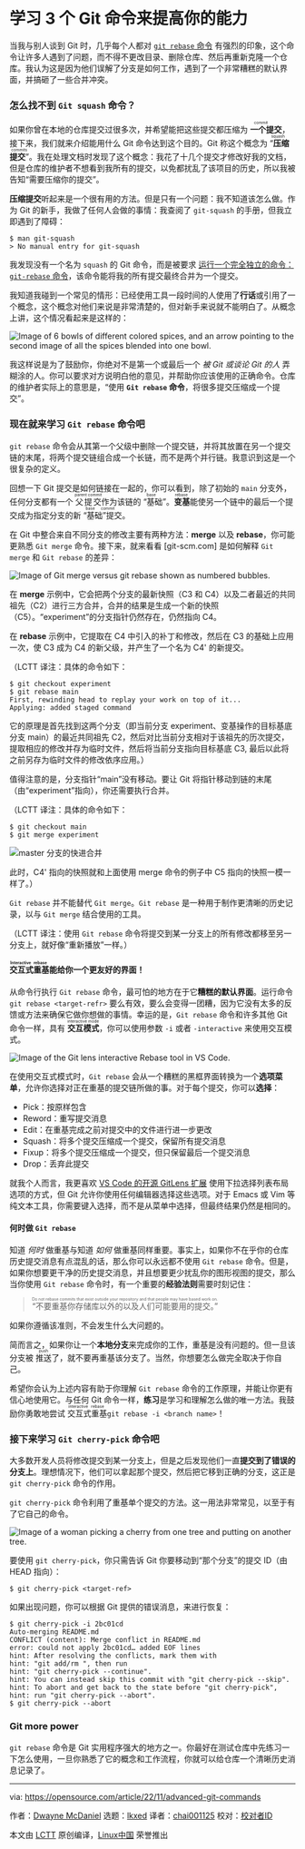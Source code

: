 [#]: subject: "Learn Git: 3 commands to level up your skill"
[#]: via: "https://opensource.com/article/22/11/advanced-git-commands"
[#]: author: "Dwayne McDaniel https://opensource.com/users/dwaynemcdaniel"
[#]: collector: "lkxed"
[#]: translator: "chai001125"
[#]: reviewer: " "
[#]: publisher: " "
[#]: url: " "

学习 3 个 Git 命令来提高你的能力
======

当我与别人谈到 Git 时，几乎每个人都对 [`git rebase` 命令][1] 有强烈的印象，这个命令让许多人遇到了问题，而不得不更改目录、删除仓库、然后再重新克隆一个仓库。我认为这是因为他们误解了分支是如何工作，遇到了一个非常糟糕的默认界面，并搞砸了一些合并冲突。

### 怎么找不到 `Git squash` 命令？

如果你曾在本地的仓库提交过很多次，并希望能把这些提交都压缩为 <ruby>**一个提交**<rt> commit </rt></ruby>，接下来，我们就来介绍能用什么 Git 命令达到这个目的。Git 称这个概念为 <ruby>“**压缩提交**”<rt> squash commits </rt></ruby>。我在处理文档时发现了这个概念：我花了十几个提交才修改好我的文档，但是仓库的维护者不想看到我所有的提交，以免都扰乱了该项目的历史，所以我被告知“需要压缩你的提交”。

**压缩提交**听起来是一个很有用的方法。但是只有一个问题：我不知道该怎么做。作为 Git 的新手，我做了任何人会做的事情：我查阅了 `git-squash` 的手册，但我立即遇到了障碍：

```
$ man git-squash
> No manual entry for git-squash
```

我发现没有一个名为 `squash` 的 Git 命令，而是被要求 [运行一个完全独立的命令：`git-rebase` 命令][2]，该命令能将我的所有提交最终合并为一个提交。

我知道我碰到一个常见的情形：已经使用工具一段时间的人使用了**行话**或引用了一个概念，这个概念对他们来说是非常清楚的，但对新手来说就不能明白了。从概念上讲，这个情况看起来是这样的：

![Image of 6 bowls of different colored spices, and an arrow pointing to the second image of all the spices blended into one bowl.][3]

我这样说是为了鼓励你，你绝对不是第一个或最后一个 _被 Git 或谈论 Git 的人_ 弄糊涂的人。你可以要求对方说明白他的意见，并帮助你应该使用的正确命令。仓库的维护者实际上的意思是，“使用 **`Git rebase` 命令**，将很多提交压缩成一个提交”。

### 现在就来学习 `Git rebase` 命令吧

`git rebase` 命令会从其第一个父级中删除一个提交链，并将其放置在另一个提交链的末尾，将两个提交链组合成一个长链，而不是两个并行链。我意识到这是一个很复杂的定义。

回想一下 Git 提交是如何链接在一起的，你可以看到，除了初始的 `main` 分支外，任何分支都有一个 <ruby>父提交<rt> parent commit </rt></ruby> 作为该链的 <ruby>“基础”<rt> base </rt></ruby>。<ruby>**变基**<rt> rebase </rt></ruby> 能使另一个链中的最后一个提交成为指定分支的新 <ruby>“基础”提交<rt> base commit </rt></ruby>。

在 Git 中整合来自不同分支的修改主要有两种方法：**merge** 以及 **rebase**，你可能更熟悉 `Git merge` 命令。接下来，就来看看 [git-scm.com] 是如何解释 `Git merge` 和 `Git rebase` 的差异：

![Image of Git merge versus git rebase shown as numbered bubbles.][5]

在 **merge** 示例中，它会把两个分支的最新快照（C3 和 C4）以及二者最近的共同祖先（C2）进行三方合并，合并的结果是生成一个新的快照（C5）。“experiment”的分支指针仍然存在，仍然指向 C4。 

在 **rebase** 示例中，它提取在 C4 中引入的补丁和修改，然后在 C3 的基础上应用一次，使 C3 成为 C4 的新父级，并产生了一个名为 C4' 的新提交。

（LCTT 译注：具体的命令如下：
```
$ git checkout experiment
$ git rebase main
First, rewinding head to replay your work on top of it...
Applying: added staged command
```
它的原理是首先找到这两个分支（即当前分支 experiment、变基操作的目标基底分支 main）的最近共同祖先 C2，然后对比当前分支相对于该祖先的历次提交，提取相应的修改并存为临时文件，然后将当前分支指向目标基底 C3, 最后以此将之前另存为临时文件的修改依序应用。）

值得注意的是，分支指针“main”没有移动。要让 Git 将指针移动到链的末尾（由“experiment”指向），你还需要执行合并。

（LCTT 译注：具体的命令如下：
```
$ git checkout main
$ git merge experiment
```
![master 分支的快进合并](https://www.progit.cn/images/basic-rebase-4.png)

此时，C4' 指向的快照就和上面使用 merge 命令的例子中 C5 指向的快照一模一样了。）

`Git rebase` 并不能替代 `Git merge`。`Git rebase` 是一种用于制作更清晰的历史记录，以与 `Git merge` 结合使用的工具。

（LCTT 译注：使用 `Git rebase` 命令将提交到某一分支上的所有修改都移至另一分支上，就好像“重新播放”一样。）

#### <ruby>交互式重基<rt> Interactive rebase </rt></ruby> 能给你一个更友好的界面！

从命令行执行 `Git rebase` 命令，最可怕的地方在于它**糟糕的默认界面**。运行命令 `git rebase <target-refr>` 要么有效，要么会变得一团糟，因为它没有太多的反馈或方法来确保它做你想做的事情。幸运的是，`Git rebase` 命令和许多其他 Git 命令一样，具有 <ruby>**交互模式**<rt> interactive mode </rt></ruby>，你可以使用参数 `-i` 或者 `-interactive` 来使用交互模式。

![Image of the Git lens interactive Rebase tool in VS Code.][6]

在使用交互式模式时，`Git rebase` 会从一个糟糕的黑框界面转换为一个**选项菜单**，允许你选择对正在重基的提交链所做的事。对于每个提交，你可以**选择**：

- Pick：按原样包含
- Reword：重写提交消息
- Edit：在重基完成之前对提交中的文件进行进一步更改
- Squash：将多个提交压缩成一个提交，保留所有提交消息
- Fixup：将多个提交压缩成一个提交，但只保留最后一个提交消息
- Drop：丢弃此提交

就我个人而言，我更喜欢 [VS Code 的开源 GitLens 扩展][7] 使用下拉选择列表布局选项的方式，但 Git 允许你使用任何编辑器选择这些选项。对于 Emacs 或 Vim 等纯文本工具，你需要键入选择，而不是从菜单中选择，但最终结果仍然是相同的。

#### 何时做 `Git rebase`

知道 _何时_ 做重基与知道 _如何_ 做重基同样重要。事实上，如果你不在乎你的仓库历史提交消息有点混乱的话，那么你可以永远都不使用 `Git rebase` 命令。但是，如果你想要更干净的历史提交消息，并且想要更少扰乱你的图形视图的提交，那么当你使用 `Git rebase` 命令时，有一个重要的**经验法则**需要时刻记住：

> <ruby>“不要重基你存储库以外的以及人们可能要用的提交。”<rt> Do not rebase commits that exist outside your repository and that people may have based work on. </rt></ruby>

如果你遵循该准则，不会发生什么大问题的。

简而言之，如果你让一个**本地分支**来完成你的工作，重基是没有问题的。但一旦该分支被 <ruby>推送 <rt> push </rt></ruby> 了，就不要再重基该分支了。当然，你想要怎么做完全取决于你自己。

希望你会认为上述内容有助于你理解 `Git rebase` 命令的工作原理，并能让你更有信心地使用它。与任何 Git 命令一样，**练习**是学习和理解怎么做的唯一方法。我鼓励你勇敢地尝试 <ruby>交互式重基<rt> interactive rebase </rt></ruby> `git rebase -i <branch name>`！

### 接下来学习 `Git cherry-pick` 命令吧

大多数开发人员将修改提交到某一分支上，但是之后发现他们一直**提交到了错误的分支上**。理想情况下，他们可以拿起那个提交，然后把它移到正确的分支，这正是 `git cherry-pick` 命令的作用。

`git cherry-pick` 命令利用了重基单个提交的方法。这一用法非常常见，以至于有了它自己的命令。

![Image of a woman picking a cherry from one tree and putting on another tree.][8]

要使用 `git cherry-pick`，你只需告诉 Git 你要移动到“那个分支”的提交 ID（由 HEAD 指向）：

```
$ git cherry-pick <target-ref>
```

如果出现问题，你可以根据 Git 提供的错误消息，来进行恢复：

```
$ git cherry-pick -i 2bc01cd
Auto-merging README.md
CONFLICT (content): Merge conflict in README.md
error: could not apply 2bc01cd… added EOF lines
hint: After resolving the conflicts, mark them with
hint: "git add/rm ", then run
hint: "git cherry-pick --continue".
hint: You can instead skip this commit with "git cherry-pick --skip".
hint: To abort and get back to the state before "git cherry-pick",
hint: run "git cherry-pick --abort".
$ git cherry-pick --abort
```

### Git more power

`git rebase` 命令是 Git 实用程序强大的地方之一。你最好在测试仓库中先练习一下怎么使用，一旦你熟悉了它的概念和工作流程，你就可以给仓库一个清晰历史消息记录了。

--------------------------------------------------------------------------------

via: https://opensource.com/article/22/11/advanced-git-commands

作者：[Dwayne McDaniel][a]
选题：[lkxed][b]
译者：[chai001125](https://github.com/chai001125)
校对：[校对者ID](https://github.com/校对者ID)

本文由 [LCTT](https://github.com/LCTT/TranslateProject) 原创编译，[Linux中国](https://linux.cn/) 荣誉推出

[a]: https://opensource.com/users/dwaynemcdaniel
[b]: https://github.com/lkxed
[1]: https://opensource.com/article/20/4/git-rebase-i
[2]: https://opensource.com/article/22/4/manage-git-commits-rebase-i-command
[3]: https://opensource.com/sites/default/files/2022-11/gitbeyond2.spices.png
[4]: http://git-scm.com
[5]: https://opensource.com/sites/default/files/2022-11/gitbeyond2.gitmerger.png
[6]: https://opensource.com/sites/default/files/2022-11/gitbeyond2.GitLens%20Interactive%20Rebase%20tool%20in%20VS%20Code.png
[7]: https://marketplace.visualstudio.com/items?itemName=eamodio.gitlens
[8]: https://opensource.com/sites/default/files/2022-11/gitbeyond2.cherrypicking.png
